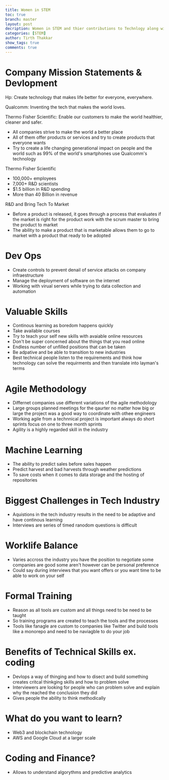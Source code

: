 ```yaml
---
title: Women in STEM
toc: true
branch: master
layout: post
decription: Women in STEM and thier contributions to Technlogy along with career advice and guidance. 
categories: [STEM]
author: Tirth Thakkar
show_tags: true
comments: true
---
```

# Company Mission Statements & Devlopment

Hp: Create technology that makes life better for everyone, everywhere.

Qualcomm: Inventing the tech that makes the world loves.

Thermo Fisher Scientific: Enable our customers to make the world healthier, cleaner and safer.

- All companies strive to make the world a better place
- All of them offer products or services and try to create products that everyone wants
- Try to create a life changing generational impact on people and the world such as 99% of the world's smartphones use Qualcomm's technology 

Thermo Fisher Scientific
- 100,000+ employees
- 7,000+ R&D scientists
- $1.5 billion in R&D spending
- More than 40 Billion in revenue

R&D and Bring Tech To Market
- Before a product is released, it goes through a process that evaluates if the market is right for the product work with the scrum master to bring the product to market
- The ability to make a product that is marketable allows them to go to market with a product that ready to be adopted

# Dev Ops
- Create controls to prevent denail of service attacks on company infraestructure
- Manage the deployment of software on the internet 
- Working with virual servers while trying to data collection and automation 

# Valuable Skills
- Continous learning as boredom happens quickly
- Take available courses 
- Try to teach your self new skills with avaiable online resources
- Don't be super concerned about the things that you read online 
- Endless number of unfilled positions that can be taken
- Be adpative and be able to transition to new industries
- Best technical people listen to the requirements and think how technology can solve the requirments and then translate into layman's terms

# Agile Methodology
- Differnet companies use different variations of the agile methodology
- Large groups planned meetings for the qaurter no matter how big or large the project was a good way to coordinate with othee engineers
- Working agile from a technnical project is important always do short sprints focus on one to three month sprints 
- Agility is a highly regarded skill in the industry 

# Machine Learning 
- The ability to predict sales before sales happen 
- Predict harvest and bad harvests through weather predictions
- To save costs when it comes to data storage and the hosting of repositories

# Biggest Challenges in Tech Industry
- Aquistions in the tech industry results in the need to be adaptive and have continous learning
- Interviews are series of timed ranodom questions is difficult 

# Worklife Balance
- Varies accross the industry you have the position to negotiate some companies are good some aren't however can be personal preference
- Could say during interviews that you want offers or you want time to be able to work on your self

# Formal Training
- Reason as all tools are custom and all things need to be need to be taught 
- So training programs are created to teach the tools and the processes
- Tools like fanagle are custom to companies like Twitter and build tools like a monorepo and need to be naviagble to do your job

# Benefits of Technical Skills ex. coding 
- Devlops a way of thinging and how to disect and build something creates critcal thinkging skills and how to problem solve
- Interviewers are looking for people who can problem solve and explain why the reached the conclusion they did
- Gives people the ability to think methodically

# What do you want to learn?
- Web3 and blockchain technology 
- AWS and Google Cloud at a larger scale 

# Coding and Finance?
- Allows to understand algorythms and predictive analytics